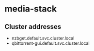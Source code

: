 # media-stack

## Cluster addresses

- nzbget.default.svc.cluster.local
- qbittorrent-gui.default.svc.cluster.local